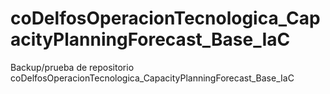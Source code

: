 # coDelfosOperacionTecnologica_CapacityPlanningForecast_Base_IaC
Backup/prueba de repositorio coDelfosOperacionTecnologica_CapacityPlanningForecast_Base_IaC
